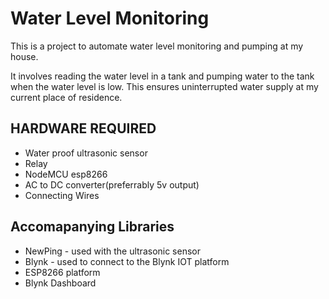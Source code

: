 # Water Level Monitoring

This is a project to automate water level monitoring and pumping at my house.

It involves reading the water level in a tank and pumping water to the tank when the water level is low. This ensures uninterrupted water supply at my current place of residence.

## HARDWARE REQUIRED

- Water proof ultrasonic sensor
- Relay
- NodeMCU esp8266
- AC to DC converter(preferrably 5v output)
- Connecting Wires

## Accomapanying Libraries

- NewPing - used with the ultrasonic sensor
- Blynk - used to connect to the Blynk IOT platform
- ESP8266 platform
- Blynk Dashboard
